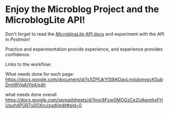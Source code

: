 # Enjoy the Microblog Project and the MicroblogLite API!

Don't forget to read the [_MicroblogLite_ API docs](http://microbloglite.us-east-2.elasticbeanstalk.com/) and experiment with the API in _Postman!_

Practice and experimentation provide experience, and experience provides confidence.




Links to the workflow:

What needs done for each page:
https://docs.google.com/document/d/1s1lZPfJkYlS9jKOayLnylutonyocKSubDmtWVpAiYg4/edit


what needs done overall
https://docs.google.com/spreadsheets/d/1nvc8FzwGMOGzCe2UAwmhxFHUouhdPGR7u0OXrrJzudI/edit#gid=0
